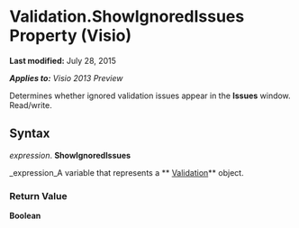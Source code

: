 
# Validation.ShowIgnoredIssues Property (Visio)

 **Last modified:** July 28, 2015

 _**Applies to:** Visio 2013 Preview_

Determines whether ignored validation issues appear in the  **Issues** window. Read/write.


## Syntax

 _expression_. **ShowIgnoredIssues**

 _expression_A variable that represents a  ** [Validation](d59880de-ba16-eccf-fd94-f69da9a1efea.md)** object.


### Return Value

 **Boolean**

